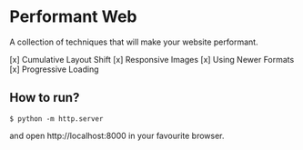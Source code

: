 Performant Web
===

A collection of techniques that will make your website performant.

 [x] Cumulative Layout Shift
 [x] Responsive Images
 [x] Using Newer Formats
 [x] Progressive Loading

## How to run?

```
$ python -m http.server
```

and open http://localhost:8000 in your favourite browser.
